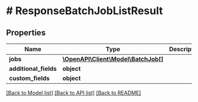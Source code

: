 # # ResponseBatchJobListResult

## Properties

Name | Type | Description | Notes
------------ | ------------- | ------------- | -------------
**jobs** | [**\OpenAPI\Client\Model\BatchJob[]**](BatchJob.md) |  | [optional]
**additional_fields** | **object** |  | [optional]
**custom_fields** | **object** |  | [optional]

[[Back to Model list]](../../README.md#models) [[Back to API list]](../../README.md#endpoints) [[Back to README]](../../README.md)
